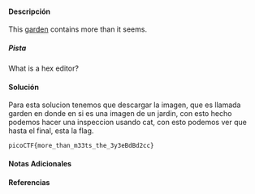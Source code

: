 #### Descripción
This [garden](https://jupiter.challenges.picoctf.org/static/d0e1ffb10fc0017c6a82c57900f3ffe3/garden.jpg) contains more than it seems.
##### Pista
What is a hex editor?

#### Solución 
Para esta solucion tenemos que descargar la imagen, que es llamada garden en donde en si es una imagen de un jardin, con esto hecho podemos hacer una inspeccion usando cat, con esto podemos ver que hasta el final, esta la flag.
```
picoCTF{more_than_m33ts_the_3y3eBdBd2cc}
```


#### Notas Adicionales

#### Referencias
